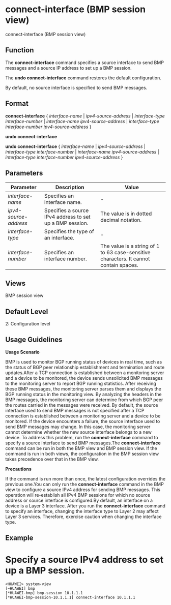 connect-interface (BMP session view)
====================================

connect-interface (BMP session view)

Function
--------



The **connect-interface** command specifies a source interface to send BMP messages and a source IP address to set up a BMP session.

The **undo connect-interface** command restores the default configuration.



By default, no source interface is specified to send BMP messages.


Format
------

**connect-interface** { *interface-name* | *ipv4-source-address* | *interface-type* *interface-number* | *interface-name* *ipv4-source-address* | *interface-type* *interface-number* *ipv4-source-address* }

**undo connect-interface**

**undo connect-interface** { *interface-name* | *ipv4-source-address* | *interface-type* *interface-number* | *interface-name* *ipv4-source-address* | *interface-type* *interface-number* *ipv4-source-address* }


Parameters
----------

| Parameter | Description | Value |
| --- | --- | --- |
| *interface-name* | Specifies an interface name. | - |
| *ipv4-source-address* | Specifies a source IPv4 address to set up a BMP session. | The value is in dotted decimal notation. |
| *interface-type* | Specifies the type of an interface. | - |
| *interface-number* | Specifies an interface number. | The value is a string of 1 to 63 case-sensitive characters. It cannot contain spaces. |



Views
-----

BMP session view


Default Level
-------------

2: Configuration level


Usage Guidelines
----------------

**Usage Scenario**



BMP is used to monitor BGP running status of devices in real time, such as the status of BGP peer relationship establishment and termination and route updates.After a TCP connection is established between a monitoring server and a device to be monitored, the device sends unsolicited BMP messages to the monitoring server to report BGP running statistics. After receiving these BMP messages, the monitoring server parses them and displays the BGP running status in the monitoring view. By analyzing the headers in the BMP messages, the monitoring server can determine from which BGP peer the routes carried in the messages were received. By default, the source interface used to send BMP messages is not specified after a TCP connection is established between a monitoring server and a device to be monitored. If the device encounters a failure, the source interface used to send BMP messages may change. In this case, the monitoring server cannot determine whether the new source interface belongs to a new device. To address this problem, run the **connect-interface** command to specify a source interface to send BMP messages.The **connect-interface** command can be run in both the BMP view and BMP session view. If the command is run in both views, the configuration in the BMP session view takes precedence over that in the BMP view.



**Precautions**



If the command is run more than once, the latest configuration overrides the previous one.You can only run the **connect-interface** command in the BMP view to configure a source IPv4 address for sending BMP messages. This operation will re-establish all IPv4 BMP sessions for which no source address or source interface is configured.By default, an interface on a device is a Layer 3 interface. After you run the **connect-interface** command to specify an interface, changing the interface type to Layer 2 may affect Layer 3 services. Therefore, exercise caution when changing the interface type.




Example
-------

# Specify a source IPv4 address to set up a BMP session.
```
<HUAWEI> system-view
[~HUAWEI] bmp
[*HUAWEI-bmp] bmp-session 10.1.1.1
[*HUAWEI-bmp-session-10.1.1.1] connect-interface 10.1.1.1

```